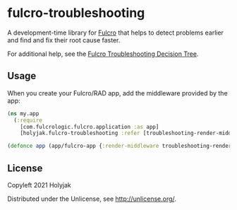 # fulcro-troubleshooting

A development-time library for [Fulcro](https://fulcro.fulcrologic.com/) that helps to detect problems earlier and find and fix their root cause faster.

For additional help, see the [Fulcro Troubleshooting Decision Tree](https://blog.jakubholy.net/2020/troubleshooting-fulcro/).

## Usage

When you create your Fulcro/RAD app, add the middleware provided by the app:

```clojure
(ns my.app
  (:require
    [com.fulcrologic.fulcro.application :as app]
    [holyjak.fulcro-troubleshooting :refer [troubleshooting-render-middleware]]))

(defonce app (app/fulcro-app {:render-middleware troubleshooting-render-middleware}))
```

## License

Copyleft 2021 Holyjak

Distributed under the Unlicense, see http://unlicense.org/.
